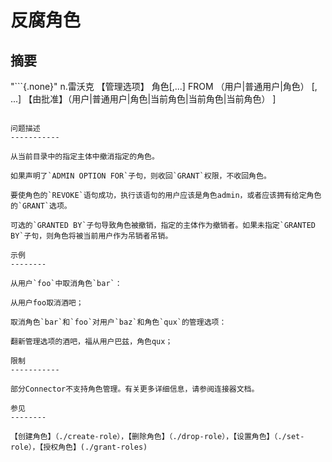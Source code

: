 反腐角色
============

摘要
--------

"```{.none}"
n.雷沃克
【管理选项】
角色[,...]
FROM （用户|普通用户|角色） [, ...]
【由批准】（用户|普通用户|角色|当前角色|当前角色|当前角色） ]
```

问题描述
-----------

从当前目录中的指定主体中撤消指定的角色。

如果声明了`ADMIN OPTION FOR`子句，则收回`GRANT`权限，不收回角色。

要使角色的`REVOKE`语句成功，执行该语句的用户应该是角色admin，或者应该拥有给定角色的`GRANT`选项。

可选的`GRANTED BY`子句导致角色被撤销，指定的主体作为撤销者。如果未指定`GRANTED BY`子句，则角色将被当前用户作为吊销者吊销。

示例
--------

从用户`foo`中取消角色`bar`：

从用户foo取消酒吧；

取消角色`bar`和`foo`对用户`baz`和角色`qux`的管理选项：

翻新管理选项的酒吧，福从用户巴兹，角色qux；

限制
-----------

部分Connector不支持角色管理。有关更多详细信息，请参阅连接器文档。

参见
--------

【创建角色】（./create-role），【删除角色】（./drop-role），【设置角色】（./set-role），【授权角色】(./grant-roles)
